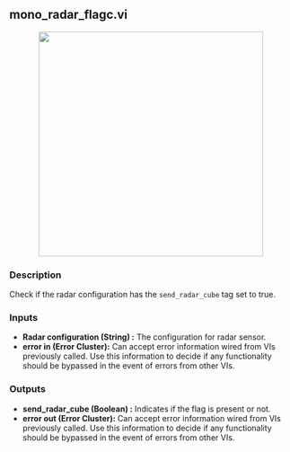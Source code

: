 ## mono_radar_flagc.vi
<p align="center">
<img src="https://github.com/monoDriveIO/documentation/raw/master/WikiPhotos/LV_client/utilities/mono__radar__flagc.png" width="400"  />
</p>

### Description 
Check if the radar configuration has the `send_radar_cube` tag set to true.

### Inputs

- **Radar configuration (String) :** The configuration for radar sensor.
- **error in (Error Cluster):** Can accept error information wired from VIs previously called. Use this information to decide if any functionality should be bypassed in the event of errors from other VIs.


### Outputs

- **send_radar_cube (Boolean) :** Indicates if the flag is present or not.
- **error out (Error Cluster):** Can accept error information wired from VIs previously called. Use this information to decide if any functionality should be bypassed in the event of errors from other VIs.
